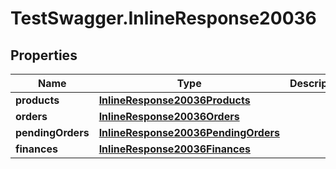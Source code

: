 # TestSwagger.InlineResponse20036

## Properties

Name | Type | Description | Notes
------------ | ------------- | ------------- | -------------
**products** | [**InlineResponse20036Products**](InlineResponse20036Products.md) |  | [optional] 
**orders** | [**InlineResponse20036Orders**](InlineResponse20036Orders.md) |  | [optional] 
**pendingOrders** | [**InlineResponse20036PendingOrders**](InlineResponse20036PendingOrders.md) |  | [optional] 
**finances** | [**InlineResponse20036Finances**](InlineResponse20036Finances.md) |  | [optional] 


